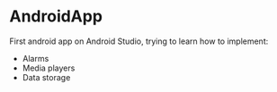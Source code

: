 AndroidApp
=============

First android app on Android Studio, trying to learn how to implement:

* Alarms
* Media players
* Data storage
